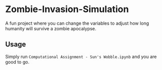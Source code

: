 # Zombie-Invasion-Simulation
A fun project where you can change the variables to adjust how long humanity will survive a zombie apocalypse.

## Usage
Simply run `Computational Assignment - Sun's Wobble.ipynb` and you are good to go.
